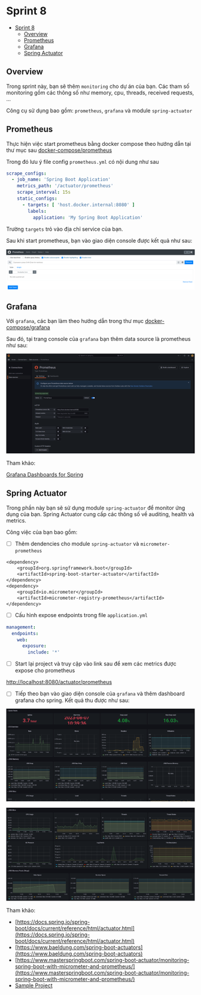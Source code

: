 # Sprint 8

<!-- TOC -->
* [Sprint 8](#sprint-8)
  * [Overview](#overview)
  * [Prometheus](#prometheus)
  * [Grafana](#grafana)
  * [Spring Actuator](#spring-actuator)
<!-- TOC -->

## Overview

Trong sprint này, bạn sẽ thêm `monitoring` cho dự án của bạn. Các tham số monitoring gồm các thông số như memory, cpu,
threads,
received requests, ...

Công cụ sử dụng bao gồm: `prometheus`, `grafana` và module `spring-actuator`

## Prometheus

Thực hiện việc start prometheus bằng docker compose theo hướng dẫn tại thư mục sau
[docker-compose/prometheus](../../source/docker-compose/prometheus)

Trong đó lưu ý file config `prometheus.yml` có nội dung như sau

```yml
scrape_configs:
  - job_name: 'Spring Boot Application'
    metrics_path: '/actuator/prometheus'
    scrape_interval: 15s
    static_configs:
      - targets: [ 'host.docker.internal:8080' ]
        labels:
          application: 'My Spring Boot Application'
```

Trường `targets` trỏ vào địa chỉ service của bạn.

Sau khi start prometheus, bạn vào giao diện console được kết quả như sau:

![](img/prometheus.png)

## Grafana

Với `grafana`, các bạn làm theo hướng dẫn trong thư mục [docker-compose/grafana](../../source/docker-compose/grafana)

Sau đó, tại trang console của `grafana` bạn thêm data source là prometheus như sau:

![](img/grafana.png)

Tham khảo:

[Grafana Dashboards for Spring](https://grafana.com/grafana/dashboards/?search=spring)

## Spring Actuator

Trong phần này bạn sẽ sử dụng module `spring-actuator` để monitor ứng dụng của bạn. Spring Actuator cung cấp các thông
số về auditing, health và metrics.

Công việc của bạn bao gồm:

- [ ] Thêm dendencies cho module `spring-actuator` và `micrometer-prometheus`

```
<dependency>
    <groupId>org.springframework.boot</groupId>
    <artifactId>spring-boot-starter-actuator</artifactId>
</dependency>
<dependency>
    <groupId>io.micrometer</groupId>
    <artifactId>micrometer-registry-prometheus</artifactId>
</dependency>
```

- [ ] Cấu hình expose endpoints trong file `application.yml`

```yml
management:
  endpoints:
    web:
      exposure:
        include: '*'
```

- [ ] Start lại project và truy cập vào link sau để xem các metrics được expose cho prometheus

[http://localhost:8080/actuator/prometheus](http://localhost:8080/actuator/prometheus)

- [ ] Tiếp theo bạn vào giao diện console của `grafana` và thêm dashboard grafana cho spring. Kết quả thu được như sau:

![](img/grafana_dashboard_1.png)

![](img/grafana_dashboard_2.png)

Tham khảo:

- [https://docs.spring.io/spring-boot/docs/current/reference/html/actuator.html](https://docs.spring.io/spring-boot/docs/current/reference/html/actuator.html)
- [https://www.baeldung.com/spring-boot-actuators](https://www.baeldung.com/spring-boot-actuators)
- [https://www.masterspringboot.com/spring-boot-actuator/monitoring-spring-boot-with-micrometer-and-prometheus/](https://www.masterspringboot.com/spring-boot-actuator/monitoring-spring-boot-with-micrometer-and-prometheus/)
- [Sample Project](../../source/sample-project)